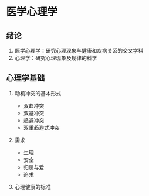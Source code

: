 <!--

-->

# 医学心理学
## 绪论
1. 医学心理学：研究心理现象与健康和疾病关系的交叉学科
1. 心理学：研究心理现象及规律的科学

## 心理学基础
1. 动机冲突的基本形式
    - 双趋冲突
    - 双避冲突
    - 趋避冲突
    - 双重趋避式冲突

1. 需求 <!-- TODO: Add -->
    - 生理
    - 安全
    - 归属与爱
    - 追求

1. 心理健康的标准 <!-- TODO: Add -->
